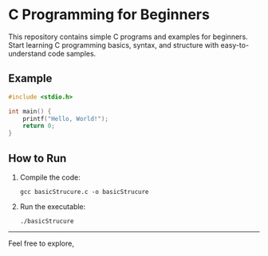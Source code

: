 # C Programming for Beginners

This repository contains simple C programs and examples for beginners.  
Start learning C programming basics, syntax, and structure with easy-to-understand code samples.

## Example

```c
#include <stdio.h>

int main() {
    printf("Hello, World!");
    return 0;
}
```

## How to Run

1. Compile the code:
   ```
   gcc basicStrucure.c -o basicStrucure
   ```
2. Run the executable:
   ```
   ./basicStrucure
   ```

---
Feel free to explore,